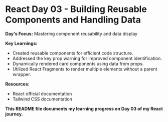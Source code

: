 # React Day 03 - Building Reusable Components and Handling Data

**Day's Focus:** Mastering component reusability and data display

**Key Learnings:**
* Created reusable components for efficient code structure.
* Addressed the key prop warning for improved component identification.
* Dynamically rendered card components using data from props.
* Utilized React Fragments to render multiple elements without a parent wrapper.

**Resources:**
* React official documentation
* Tailwind CSS documentation

**This README file documents my learning progress on Day 03 of my React journey.**
